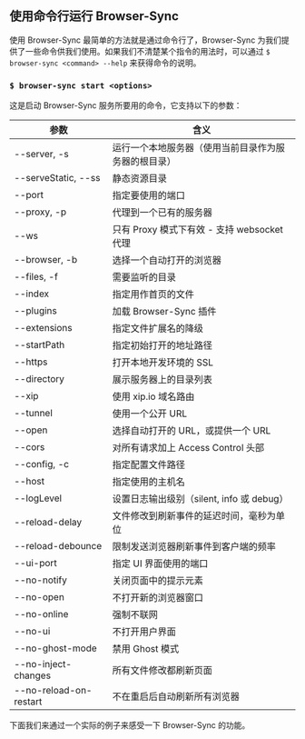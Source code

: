 ## 使用命令行运行 Browser-Sync
使用 Browser-Sync 最简单的方法就是通过命令行了，Browser-Sync 为我们提供了一些命令供我们使用。如果我们不清楚某个指令的用法时，可以通过 `$ browser-sync <command> --help` 来获得命令的说明。
### `$ browser-sync start <options>`
这是启动 Browser-Sync 服务所要用的命令，它支持以下的参数：

参数                   | 含义
---------------------- | -------------
--server, -s           | 运行一个本地服务器（使用当前目录作为服务器的根目录）
--serveStatic, --ss    | 静态资源目录
--port	               | 指定要使用的端口
--proxy, -p	           | 代理到一个已有的服务器
--ws	                 | 只有 Proxy 模式下有效 - 支持 websocket 代理
--browser, -b          | 选择一个自动打开的浏览器
--files, -f            | 需要监听的目录
--index                | 指定用作首页的文件
--plugins              | 加载 Browser-Sync 插件
--extensions           | 指定文件扩展名的降级
--startPath            | 指定初始打开的地址路径
--https                | 打开本地开发环境的 SSL
--directory            | 展示服务器上的目录列表
--xip                  | 使用 xip.io 域名路由
--tunnel               | 使用一个公开 URL
--open                 | 选择自动打开的 URL，或提供一个 URL
--cors                 | 对所有请求加上 Access Control 头部
--config, -c           | 指定配置文件路径
--host                 | 指定使用的主机名
--logLevel             | 设置日志输出级别（silent, info 或 debug）
--reload-delay         | 文件修改到刷新事件的延迟时间，毫秒为单位
--reload-debounce      | 限制发送浏览器刷新事件到客户端的频率
--ui-port              | 指定 UI 界面使用的端口
--no-notify            | 关闭页面中的提示元素
--no-open              | 不打开新的浏览器窗口
--no-online            | 强制不联网
--no-ui                | 不打开用户界面
--no-ghost-mode        | 禁用 Ghost 模式
--no-inject-changes    | 所有文件修改都刷新页面
--no-reload-on-restart | 不在重启后自动刷新所有浏览器

下面我们来通过一个实际的例子来感受一下 Browser-Sync 的功能。
